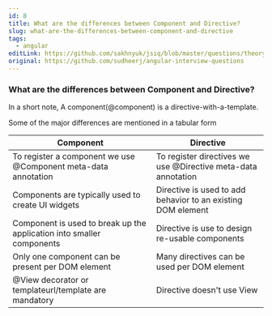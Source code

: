```yaml
---
id: 8
title: What are the differences between Component and Directive?
slug: what-are-the-differences-between-component-and-directive
tags:
  - angular
editLink: https://github.com/sakhnyuk/jsiq/blob/master/questions/theory/angular/8.md
original: https://github.com/sudheerj/angular-interview-questions
---
```


### What are the differences between Component and Directive?

In a short note, A component(@component) is a directive-with-a-template.

Some of the major differences are mentioned in a tabular form

| Component | Directive |
| --- | --- |
| To register a component we use @Component meta-data annotation | To register directives we use @Directive meta-data annotation |
| Components are typically used to create UI widgets | Directive is used to add behavior to an existing DOM element |
| Component is used to break up the application into smaller components | Directive is use to design re-usable components |
| Only one component can be present per DOM element | Many directives can be used per DOM element |
| @View decorator or templateurl/template are mandatory | Directive doesn't use View |